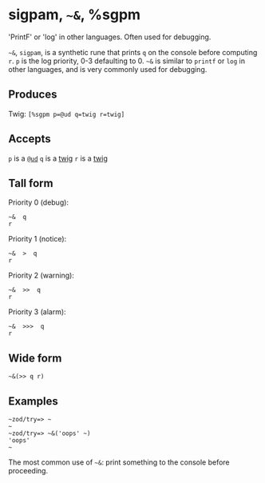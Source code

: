 sigpam, `~&`, %sgpm
============================

'PrintF' or 'log' in other languages. Often used for debugging.

`~&`, `sigpam`, is a synthetic rune that prints `q` on the console
before computing `r`. `p` is the log priority, 0-3 defaulting to 0. `~&`
is similar to `printf` or `log` in other languages, and is very commonly
used for debugging.

Produces
--------

Twig: `[%sgpm p=@ud q=twig r=twig]`

Accepts
-------

`p` is a [`@ud`]() `q` is a [twig]() `r` is a [twig]()

Tall form
---------

Priority 0 (debug):

    ~&  q
    r

Priority 1 (notice):

    ~&  >  q
    r

Priority 2 (warning):

    ~&  >>  q
    r

Priority 3 (alarm):

    ~&  >>>  q
    r

Wide form
---------

    ~&(>> q r)

Examples
--------

    ~zod/try=> ~
    ~
    ~zod/try=> ~&('oops' ~)
    'oops'
    ~

The most common use of `~&`: print something to the console before
proceeding.
